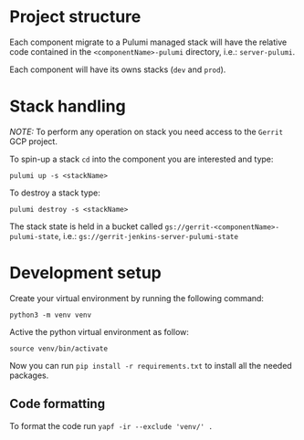 # Project structure

Each component migrate to a Pulumi managed stack will have the relative code contained in the `<componentName>-pulumi` directory, i.e.: `server-pulumi`.

Each component will have its owns stacks (`dev` and `prod`).

# Stack handling

*NOTE:* To perform any operation on stack you need access to the `Gerrit` GCP project.

To spin-up a stack `cd` into the component you are interested and type:

`pulumi up -s <stackName>`

To destroy a stack type:

`pulumi destroy -s <stackName>`

The stack state is held in a bucket called `gs://gerrit-<componentName>-pulumi-state`, i.e.: ``gs://gerrit-jenkins-server-pulumi-state``

# Development setup

Create your virtual environment by running the following command:

`python3 -m venv venv`

Active the python virtual environment as follow:

`source venv/bin/activate`

Now you can run `pip install -r requirements.txt` to install all the needed packages.

## Code formatting

To format the code run `yapf -ir --exclude 'venv/' .`
